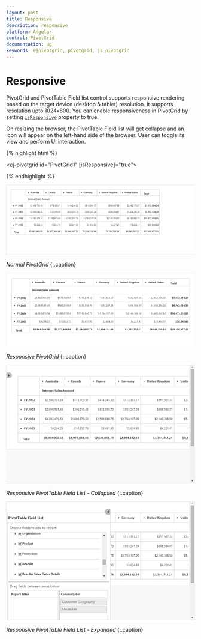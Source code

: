 ```yaml
---
layout: post
title: Responsive
description: responsive
platform: Angular
control: PivotGrid
documentation: ug
keywords: ejpivotgrid, pivotgrid, js pivotgrid
---
```


# Responsive

PivotGrid and PivotTable Field list control supports responsive rendering based on the target device (desktop & tablet) resolution. It supports resolution upto 1024x600. You can enable responsiveness in PivotGrid by setting [`isResponsive`](/api/angular/ejpivotgrid#members:isresponsive) property to true. 

On resizing the browser, the PivotTable Field list will get collapse and an icon will appear on the left-hand side of the browser. User can toggle its view and perform UI interaction.

{% highlight html %}

 <ej-pivotgrid id="PivotGrid1" [isResponsive]="true">
</ej-pivotgrid>

{% endhighlight %}

![](Responsive_images/normal.png)

_Normal PivotGrid_
{:.caption}

![](Responsive_images/responsive.png)

_Responsive PivotGrid_
{:.caption}

![](Responsive_images/res-schema.png)

_Responsive PivotTable Field List - Collapsed_
{:.caption}

![](Responsive_images/res-schema1.png)

_Responsive PivotTable Field List - Expanded_
{:.caption}

